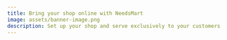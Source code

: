 ```yaml
---
title: Bring your shop online with NeedsMart
image: assets/banner-image.png
description: Set up your shop and serve exclusively to your customers
---
```

